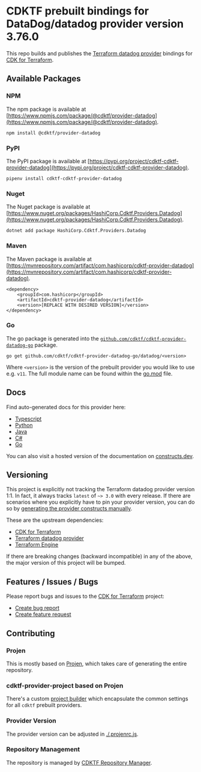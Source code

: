
# CDKTF prebuilt bindings for DataDog/datadog provider version 3.76.0

This repo builds and publishes the [Terraform datadog provider](https://registry.terraform.io/providers/DataDog/datadog/3.76.0/docs) bindings for [CDK for Terraform](https://cdk.tf).

## Available Packages

### NPM

The npm package is available at [https://www.npmjs.com/package/@cdktf/provider-datadog](https://www.npmjs.com/package/@cdktf/provider-datadog).

`npm install @cdktf/provider-datadog`

### PyPI

The PyPI package is available at [https://pypi.org/project/cdktf-cdktf-provider-datadog](https://pypi.org/project/cdktf-cdktf-provider-datadog).

`pipenv install cdktf-cdktf-provider-datadog`

### Nuget

The Nuget package is available at [https://www.nuget.org/packages/HashiCorp.Cdktf.Providers.Datadog](https://www.nuget.org/packages/HashiCorp.Cdktf.Providers.Datadog).

`dotnet add package HashiCorp.Cdktf.Providers.Datadog`

### Maven

The Maven package is available at [https://mvnrepository.com/artifact/com.hashicorp/cdktf-provider-datadog](https://mvnrepository.com/artifact/com.hashicorp/cdktf-provider-datadog).

```
<dependency>
    <groupId>com.hashicorp</groupId>
    <artifactId>cdktf-provider-datadog</artifactId>
    <version>[REPLACE WITH DESIRED VERSION]</version>
</dependency>
```

### Go

The go package is generated into the [`github.com/cdktf/cdktf-provider-datadog-go`](https://github.com/cdktf/cdktf-provider-datadog-go) package.

`go get github.com/cdktf/cdktf-provider-datadog-go/datadog/<version>`

Where `<version>` is the version of the prebuilt provider you would like to use e.g. `v11`. The full module name can be found
within the [go.mod](https://github.com/cdktf/cdktf-provider-datadog-go/blob/main/datadog/go.mod#L1) file.

## Docs

Find auto-generated docs for this provider here: 

- [Typescript](./docs/API.typescript.md)
- [Python](./docs/API.python.md)
- [Java](./docs/API.java.md)
- [C#](./docs/API.csharp.md)
- [Go](./docs/API.go.md)

You can also visit a hosted version of the documentation on [constructs.dev](https://constructs.dev/packages/@cdktf/provider-datadog).

## Versioning

This project is explicitly not tracking the Terraform datadog provider version 1:1. In fact, it always tracks `latest` of `~> 3.0` with every release. If there are scenarios where you explicitly have to pin your provider version, you can do so by [generating the provider constructs manually](https://cdk.tf/imports).

These are the upstream dependencies:

- [CDK for Terraform](https://cdk.tf)
- [Terraform datadog provider](https://registry.terraform.io/providers/DataDog/datadog/3.76.0)
- [Terraform Engine](https://terraform.io)

If there are breaking changes (backward incompatible) in any of the above, the major version of this project will be bumped.

## Features / Issues / Bugs

Please report bugs and issues to the [CDK for Terraform](https://cdk.tf) project:

- [Create bug report](https://cdk.tf/bug)
- [Create feature request](https://cdk.tf/feature)

## Contributing

### Projen

This is mostly based on [Projen](https://github.com/projen/projen), which takes care of generating the entire repository.

### cdktf-provider-project based on Projen

There's a custom [project builder](https://github.com/cdktf/cdktf-provider-project) which encapsulate the common settings for all `cdktf` prebuilt providers.

### Provider Version

The provider version can be adjusted in [./.projenrc.js](./.projenrc.js).

### Repository Management

The repository is managed by [CDKTF Repository Manager](https://github.com/cdktf/cdktf-repository-manager/).
